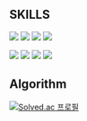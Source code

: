## SKILLS
<a href = "https://github.com/h78749891"> <img src="https://img.shields.io/badge/C++-red.svg?style=flat-square&logo=c%2B%2B&logoColor=white"/></a>
<a href = "https://github.com/h78749891"> <img src="https://img.shields.io/badge/Python-orange.svg?style=flat-square&logo=Python&logoColor=white"/></a>
<a href = "https://github.com/h78749891"> <img src="https://img.shields.io/badge/JavaScript-blue?style=flat-square&logo=JavaScript&logoColor=white"/></a>
<a href = "https://github.com/h78749891"> <img src="https://img.shields.io/badge/Kotlin-purple.svg?style=flat-square&logo=Kotlin&logoColor=white"/></a>

<a href = "https://github.com/h78749891"> <img src="https://img.shields.io/badge/Visual Studio-yellow.svg?style=flat-square&logo=Visual Studio&logoColor=white"/></a>
<a href = "https://github.com/h78749891"> <img src="https://img.shields.io/badge/Visual Studio Code-yellowgreen.svg?style=flat-square&logo=Visual Studio Code&logoColor=white"/></a>
<a href = "https://github.com/h78749891"> <img src="https://img.shields.io/badge/IntelliJ IDEA-green.svg?style=flat-square&logo=IntelliJ IDEA&logoColor=white"/></a>
<a href = "https://github.com/h78749891"> <img src="https://img.shields.io/badge/Android Studio-green.svg?style=flat-square&logo=Android Studio&logoColor=white"/></a>

## Algorithm
[![Solved.ac
프로필](http://mazassumnida.wtf/api/v2/generate_badge?boj=h78749891)](https://solved.ac/h78749891)

<!--
**h78749891/h78749891** is a ✨ _special_ ✨ repository because its `README.md` (this file) appears on your GitHub profile.

Here are some ideas to get you started:

- 🔭 I’m currently working on ...
- 🌱 I’m currently learning ...
- 👯 I’m looking to collaborate on ...
- 🤔 I’m looking for help with ...
- 💬 Ask me about ...
- 📫 How to reach me: ...
- 😄 Pronouns: ...
- ⚡ Fun fact: ...
-->
